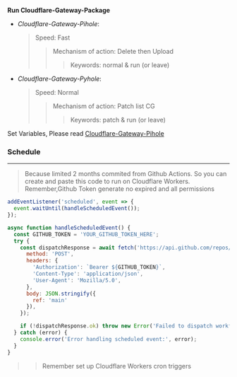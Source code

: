 **Run Cloudflare-Gateway-Package**

 - *Cloudflare-Gateway-Pihole*:
   > Speed: Fast
   >> Mechanism of action: Delete then Upload
   >>> Keywords: normal & run (or leave)

 - *Cloudflare-Gateway-Pyhole*:
   > Speed: Normal
   >> Mechanism of action: Patch list CG
   >>> Keywords: patch & run (or leave)

Set Variables, Please read [Cloudflare-Gateway-Pihole](https://github.com/luxysiv/Cloudflare-Gateway-Pihole#README.md)

### Schedule 
---
> Because limited 2 months commited from Github Actions. So you can create and paste this code to run on Cloudflare Workers. Remember,Github Token generate no expired and all permissions
```javascript
addEventListener('scheduled', event => {
  event.waitUntil(handleScheduledEvent());
});

async function handleScheduledEvent() {
  const GITHUB_TOKEN = 'YOUR_GITHUB_TOKEN_HERE';
  try {
    const dispatchResponse = await fetch('https://api.github.com/repos/YOUR_USER_NAME/YOUR_REPO_NAME/actions/workflows/main.yml/dispatches', {
      method: 'POST',
      headers: {
        'Authorization': `Bearer ${GITHUB_TOKEN}`,
        'Content-Type': 'application/json',
        'User-Agent': 'Mozilla/5.0',
      },
      body: JSON.stringify({
        ref: 'main'
      }),
    });

    if (!dispatchResponse.ok) throw new Error('Failed to dispatch workflow');
  } catch (error) {
    console.error('Error handling scheduled event:', error);
  }
}
```
>> Remember set up Cloudflare Workers cron triggers
